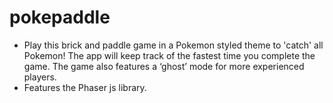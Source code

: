 # pokepaddle

* Play this brick and paddle game in a Pokemon styled theme to 'catch' all Pokemon! The app will keep track of the fastest time you complete the game. The game also features a ‘ghost’ mode for more experienced players.	
* Features the Phaser js library.
